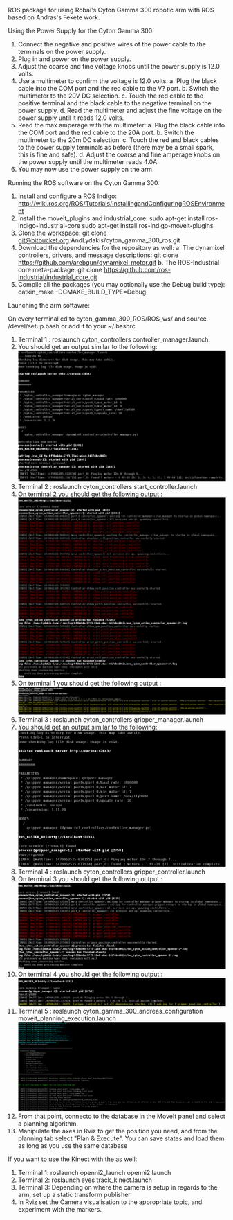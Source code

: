 ROS package for using Robai's Cyton Gamma 300 robotic arm with ROS based on Andras's Fekete work.

 Using the Power Supply for the Cyton Gamma 300:

   1. Connect the negative and positive wires of the power cable to the terminals on the power supply.
   2. Plug in and power on the power supply.
   3. Adjust the coarse and fine voltage knobs until the power supply is 12.0 volts.
   4. Use a multimeter to confirm the voltage is 12.0 volts:
       a. Plug the black cable into the COM port and the red cable to the V? port.
       b. Switch the multimeter to the 20V DC selection.
       c. Touch the red cable to the positive terminal and the black cable to the negative terminal on the power supply.
       d. Read the multimeter and adjust the fine voltage on the power supply until it reads 12.0 volts.
   5. Read the max amperage with the multimeter:
       a. Plug the black cable into the COM port and the red cable to the 20A port.
       b. Switch the mutlimeter to the 20m DC selection.
       c. Touch the red and black cables to the power supply terminals as before (there may be a small spark, this is fine and safe).
       d. Adjust the coarse and fine amperage knobs on the power supply until the multimeter reads 4.0A
   6. You may now use the power supply on the arm.

   Running the ROS software on the Cyton Gamma 300:

   1. Install and configure a ROS Indigo:
       http://wiki.ros.org/ROS/Tutorials/InstallingandConfiguringROSEnvironment
   2. Install the moveit_plugins and industrial_core:
       sudo apt-get install ros-indigo-industrial-core
       sudo apt-get install ros-indigo-moveit-plugins
   3. Clone the workspace:
       git clone git@bitbucket.org:AndLydakis/cyton_gamma_300_ros.git
   4. Download the dependencies for the repository as well:
       a. The dynamixel controllers, drivers, and message descriptions:
           git clone https://github.com/arebgun/dynamixel_motor.git
       b. The ROS-Industrial core meta-package:
           git clone https://github.com/ros-industrial/industrial_core.git
   5. Compile all the packages (you may optionally use the Debug build type):
       catkin_make -DCMAKE_BUILD_TYPE=Debug

   Launching the arm softawre:
   
   On every terminal cd to cyton_gamma_300_ROS/ROS_ws/ and source /devel/setup.bash or add it to your ~/.bashrc 
   1.  Terminal 1 : roslaunch cyton_controllers controller_manager.launch.
   2.  You should get an output similar to the following:
![term1](gamma_images/ros_arm1.png)
   3.  Terminal 2 : roslaunch cyton_controllers start_controller.launch
   4.  On terminal 2 you should get the following output :
![term1](gamma_images/ros_arm2.png)
   5.  On terminal 1 you should get the following output :
![term1](gamma_images/ros_arm3.png)
   6.  Terminal 3 : roslaunch cyton_controllers gripper_manager.launch
   7.  You should get an output similar to the following:
![term1](gamma_images/ros_arm4.png)
   8.  Terminal 4 : roslaunch cyton_controllers gripper_controller.launch
   9.  On terminal 3 you should get the following output :
![term1](gamma_images/ros_arm5.png)
   10. On terminal 4 you should get the following output :
![term1](gamma_images/ros_arm6.png)
   11. Terminal 5 : roslaunch cyton_gamma_300_andreas_configuration moveit_planning_execution.launch
![term1](gamma_images/ros_arm7.png)
   12. From that point, connecto to the database in the MoveIt panel and select a planning algorithm.
   13. Manipulate the axes in Rviz to get the position you need, and from the planning tab select "Plan & Execute". You can save states and load them as long as you use the same database

   If you want to use the Kinect with the as well:
   1.  Terminal 1: roslaunch openni2_launch openni2.launch
   2.  Terminal 2: roslaunch eyes track_kinect.launch
   3.  Terminal 3: Depending on where the camera is setup in regards to the arm, set up a static transform publisher
   3.  In Rviz set the Camera visualisation to the appropriate topic, and experiment with the markers.
